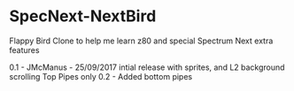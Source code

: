 # SpecNext-NextBird
Flappy Bird Clone to help me learn z80 and special Spectrum Next extra features



0.1 - JMcManus - 25/09/2017
intial release with sprites, and L2 background scrolling Top Pipes only
0.2 - Added bottom pipes
